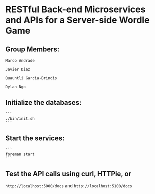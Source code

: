 # RESTful Back-end Microservices and APIs for a Server-side Wordle Game

## Group Members:

    Marco Andrade

    Javier Diaz

    Quauhtli Garcia-Brindis

    Dylan Ngo

## Initialize the databases:

    ```
    ./bin/init.sh
    ```

## Start the services:
    ```
    foreman start
    ```

## Test the API calls using curl, HTTPie, or 
   `http://localhost:5000/docs` and `http://localhost:5100/docs`